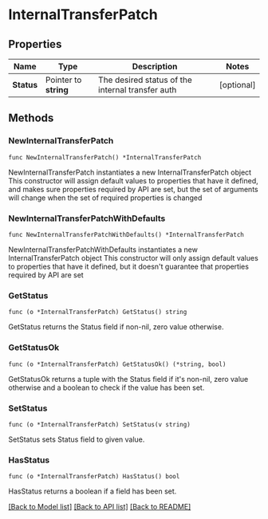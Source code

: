 # InternalTransferPatch

## Properties

Name | Type | Description | Notes
------------ | ------------- | ------------- | -------------
**Status** | Pointer to **string** | The desired status of the internal transfer auth | [optional] 

## Methods

### NewInternalTransferPatch

`func NewInternalTransferPatch() *InternalTransferPatch`

NewInternalTransferPatch instantiates a new InternalTransferPatch object
This constructor will assign default values to properties that have it defined,
and makes sure properties required by API are set, but the set of arguments
will change when the set of required properties is changed

### NewInternalTransferPatchWithDefaults

`func NewInternalTransferPatchWithDefaults() *InternalTransferPatch`

NewInternalTransferPatchWithDefaults instantiates a new InternalTransferPatch object
This constructor will only assign default values to properties that have it defined,
but it doesn't guarantee that properties required by API are set

### GetStatus

`func (o *InternalTransferPatch) GetStatus() string`

GetStatus returns the Status field if non-nil, zero value otherwise.

### GetStatusOk

`func (o *InternalTransferPatch) GetStatusOk() (*string, bool)`

GetStatusOk returns a tuple with the Status field if it's non-nil, zero value otherwise
and a boolean to check if the value has been set.

### SetStatus

`func (o *InternalTransferPatch) SetStatus(v string)`

SetStatus sets Status field to given value.

### HasStatus

`func (o *InternalTransferPatch) HasStatus() bool`

HasStatus returns a boolean if a field has been set.


[[Back to Model list]](../README.md#documentation-for-models) [[Back to API list]](../README.md#documentation-for-api-endpoints) [[Back to README]](../README.md)


